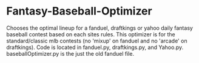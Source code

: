 # Fantasy-Baseball-Optimizer
Chooses the optimal lineup for a fanduel, draftkings or yahoo daily fantasy baseball contest based on each sites rules. This optimizer is for the standard/classic mlb contests (no 'mixup' on fanduel and no 'arcade' on draftkings).
Code is located in fanduel.py, draftkings.py, and Yahoo.py. baseballOptimizer.py is the just the old fanduel file.
